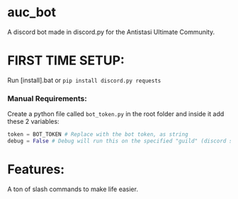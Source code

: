 # auc_bot
A discord bot made in discord.py for the Antistasi Ultimate Community.

# FIRST TIME SETUP:
Run [install].bat
or
`pip install discord.py requests`

### Manual Requirements:
Create a python file called `bot_token.py` in the root folder and inside it add these 2 variables:
```py
token = BOT_TOKEN # Replace with the bot token, as string
debug = False # Debug will run this on the specified "guild" (discord server) that is set in config.py. This means that slash commands and such will only sync with that "guild". Right now it's set to my testing server
```

# Features:
A ton of slash commands to make life easier.